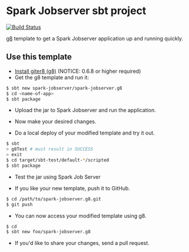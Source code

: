 # Spark Jobserver sbt project #

[![Build Status](https://secure.travis-ci.org/spark-jobserver/spark-jobserver.g8.png)](http://travis-ci.org/spark-jobserver/spark-jobserver.g8)


[g8](httphttps://github.com/foundweekends/giter8) template to get a Spark Jobserver application up and running quickly.

## Use this template ##

- [Install giter8 (g8)](https://github.com/foundweekends/giter8) (NOTICE: 0.6.8 or higher required)
- Get the g8 template and run it:

```sh
$ sbt new spark-jobserver/spark-jobserver.g8
$ cd <name-of-app>
$ sbt package
```

- Upload the jar to Spark Jobserver and run the application.


- Now make your desired changes.
- Do a local deploy of your modified template and try it out.

```sh
$ sbt
> g8Test # must result in SUCCESS
> exit
$ cd target/sbt-test/default-*/scripted
$ sbt package
```

- Test the jar using Spark Job Server

- If you like your new template, push it to GitHub.

```sh
$ cd /path/to/spark-jobserver.g8.git
$ git push
```

- You can now access your modified template using g8.

```sh
$ cd
$ sbt new foo/spark-jobserver.g8
```

- If you'd like to share your changes, send a pull request.
